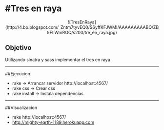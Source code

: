 #Tres en raya
================================

<center>![TresEnRaya](http://4.bp.blogspot.com/_Zntm7tyvEQ0/S6yffKFJWMI/AAAAAAAAABQ/ZB9FIIWmROQ/s200/tre_en_raya.jpg)</center>

## Objetivo

Utilizando sinatra y sass implementar el tres en raya

-------------------------

##Ejecucion

* rake -> Arrancar servidor
	http://localhost:4567/
* rake css -> Crear css
* rake install -> Instala dependencias
	

------------------------

##Visualizacion

* rake
	http://localhost:4567/
* http://mighty-earth-1189.herokuapp.com
